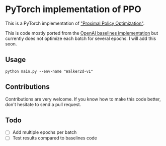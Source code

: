 # PyTorch implementation of PPO

This is a PyTorch implementation of ["Proximal Policy Optimization"](https://arxiv.org/abs/1707.06347).

This is code mostly ported from the [OpenAI baselines implementation](https://github.com/openai/baselines) but currently does not optimize each batch for several epochs. I will add this soon.

## Usage

```
python main.py --env-name "Walker2d-v1"
```
## Contributions

Contributions are very welcome. If you know how to make this code better, don't hesitate to send a pull request.

## Todo

- [ ] Add multiple epochs per batch
- [ ] Test results compared to baselines code
